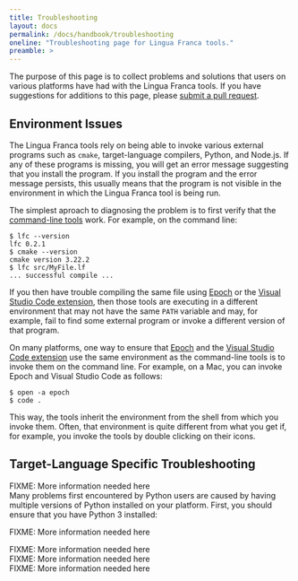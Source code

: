 ```yaml
---
title: Troubleshooting
layout: docs
permalink: /docs/handbook/troubleshooting
oneline: "Troubleshooting page for Lingua Franca tools."
preamble: >
---
```


The purpose of this page is to collect problems and solutions that users on various platforms have had with the Lingua Franca tools. If you have suggestions for additions to this page, please <a href="https://github.com/lf-lang/website-lingua-franca/blob/main/packages/documentation/copy/en/tools/Troubleshooting.md">submit a pull request</a>.

## Environment Issues

The Lingua Franca tools rely on being able to invoke various external programs such as `cmake`, target-language compilers, Python, and Node.js. If any of these programs is missing, you will get an error message suggesting that you install the program. If you install the program and the error message persists, this usually means that the program is not visible in the environment in which the Lingua Franca tool is being run.

The simplest aproach to diagnosing the problem is to first verify that the <a href="/docs/handbook/command-line-tools">command-line tools</a> work. For example, on the command line:

```
$ lfc --version
lfc 0.2.1
$ cmake --version
cmake version 3.22.2
$ lfc src/MyFile.lf
... successful compile ...
```

If you then have trouble compiling the same file using [Epoch](/docs/handbook/epoch-ide) or the [Visual Studio Code extension](/docs/handbook/code-extension), then those tools are executing in a different environment that may not have the same `PATH` variable and may, for example, fail to find some external program or invoke a different version of that program.

On many platforms, one way to ensure that [Epoch](/docs/handbook/epoch-ide) and the [Visual Studio Code extension](/docs/handbook/code-extension) use the same environment as the command-line tools is to invoke them on the command line. For example, on a Mac, you can invoke Epoch and Visual Studio Code as follows:

```
$ open -a epoch
$ code .
```

This way, the tools inherit the environment from the shell from which you invoke them. Often, that environment is quite different from what you get if, for example, you invoke the tools by double clicking on their icons.

## Target-Language Specific Troubleshooting

<div class="lf-c">
<span class="warning"> FIXME: More information needed here </span>
</div>

<div class="lf-py">
Many problems first encountered by Python users are caused by having multiple versions of Python installed on your platform.  First, you should ensure that you have Python 3 installed:

<span class="warning"> FIXME: More information needed here </span>

</div>

<div class="lf-cpp">
<span class="warning"> FIXME: More information needed here </span>
</div>

<div class="lf-rs">
<span class="warning"> FIXME: More information needed here </span>
</div>

<div class="lf-ts">
<span class="warning"> FIXME: More information needed here </span>
</div>
